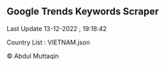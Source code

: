 

## Google Trends Keywords Scraper 
 
Last Update 13-12-2022 , 19:18:42

Country List :
VIETNAM.json



© Abdul Muttaqin 
